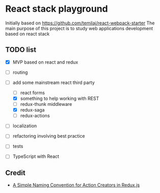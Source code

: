 # React stack playground
Initially based on https://github.com/temilaj/react-webpack-starter
The main purpose of this project is to study web applications development  based on react stack


## TODO list
- [x] MVP based on react and redux
- [ ] routing
- [ ] add some mainstream react third party
    - [ ] react forms
    - [x] something to help working with REST
    - [ ] redux-thunk middleware
    - [x] redux-saga
    - [ ] redux-actions
- [ ] localization
- [ ] refactoring involving best practice
- [ ] tests
- [ ] TypeScript with React


## Credit
- [A Simple Naming Convention for Action Creators in Redux.js](https://decembersoft.com/posts/a-simple-naming-convention-for-action-creators-in-redux-js/)
